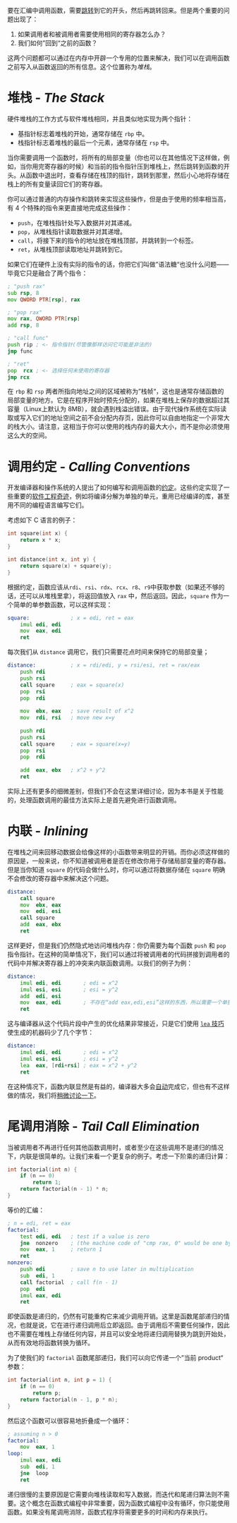 要在汇编中调用函数，需要[跳转](https://en.algorithmica.org/hpc/architecture/loops)到它的开头，然后再跳转回来。但是两个重要的问题出现了：

1. 如果调用者和被调用者需要使用相同的寄存器怎么办？
2. 我们如何”回到“之前的函数？

这两个问题都可以通过在内存中开辟一个专用的位置来解决，我们可以在调用函数之前写入从函数返回的所有信息。这个位置称为*堆栈*。

# 堆栈 - *The Stack*

硬件堆栈的工作方式与软件堆栈相同，并且类似地实现为两个指针：

+ 基指针标志着堆栈的开始，通常存储在 `rbp` 中。
+ 栈指针标志着堆栈的最后一个元素，通常存储在 `rsp` 中。

当你需要调用一个函数时，将所有的局部变量（你也可以在其他情况下这样做，例如，当你用完寄存器的时候）和当前的指令指针压到堆栈上，然后跳转到函数的开头。从函数中退出时，查看存储在栈顶的指针，跳转到那里，然后小心地将存储在栈上的所有变量读回它们的寄存器。

你可以通过普通的内存操作和跳转来实现这些操作，但是由于使用的频率相当高，有 4 个特殊的指令来更直接地完成这些操作：

+ `push`，在堆栈指针处写入数据并对其递减。
+ `pop`，从堆栈指针读取数据并对其递增。
+ `call`，将接下来的指令的地址放在堆栈顶部，并跳转到一个标签。
+ `ret`，从堆栈顶部读取地址并跳转到它。

如果它们在硬件上没有实际的指令的话，你把它们叫做”语法糖“也没什么问题——毕竟它只是融合了两个指令：

```asm
; "push rax"
sub rsp, 8
mov QWORD PTR[rsp], rax

; "pop rax"
mov rax, QWORD PTR[rsp]
add rsp, 8

; "call func"
push rip ; <- 指令指针(尽管像那样访问它可能是非法的)
jmp func

; "ret"
pop  rcx ; <- 选择任何未使用的寄存器
jmp rcx
```

在 `rbp` 和 `rsp` 两者所指向地址之间的区域被称为”栈帧“，这也是通常存储函数的局部变量的地方。它是在程序开始时预先分配的，如果在堆栈上保存的数据超过其容量（Linux上默认为 8MB），就会遇到栈溢出错误。由于现代操作系统在实际读取或写入它们的地址空间之前不会分配内存页，因此你可以自由地指定一个非常大的栈大小。请注意，这相当于你可以使用的栈内存的最大大小，而不是你必须使用这么大的空间。

# 调用约定 - *Calling Conventions*

开发编译器和操作系统的人提出了如何编写和调用函数的[约定](https://wiki.osdev.org/Calling_Conventions)。这些约定实现了一些重要的[软件工程奇迹](https://en.algorithmica.org/hpc/compilation/stages/)，例如将编译分解为单独的单元，重用已经编译的库，甚至用不同的编程语言编写它们。

考虑如下 C 语言的例子：

```C
int square(int x) {
    return x * x;
}

int distance(int x, int y) {
    return square(x) + square(y);
}
```

根据约定，函数应该从`rdi`、`rsi`、`rdx`、`rcx`、`r8`、`r9`中获取参数（如果还不够的话，还可以从堆栈里拿），将返回值放入 `rax` 中，然后返回。因此，`square` 作为一个简单的单参数函数，可以这样实现：

```asm
square:             ; x = edi, ret = eax
    imul edi, edi
    mov  eax, edi
    ret
```

每次我们从 `distance` 调用它，我们只需要花点时间来保持它的局部变量；

```asm
distance:           ; x = rdi/edi, y = rsi/esi, ret = rax/eax
    push rdi
    push rsi
    call square     ; eax = square(x)
    pop  rsi
    pop  rdi
	
    mov  ebx, eax   ; save result of x^2
    mov  rdi, rsi   ; move new x=y
	
    push rdi
    push rsi
    call square     ; eax = square(x=y)
    pop  rsi
    pop  rdi
	
    add  eax, ebx   ; x^2 + y^2
    ret
```

实际上还有更多的细微差别，但我们不会在这里详细讨论，因为本书是关于性能的，处理函数调用的最佳方法实际上是首先避免进行函数调用。

# 内联 - *Inlining*

在堆栈之间来回移动数据会给像这样的小函数带来明显的开销。而你必须这样做的原因是，一般来说，你不知道被调用者是否在修改你用于存储局部变量的寄存器。但是当你知道 `square` 的代码会做什么时，你可以通过将数据存储在 `square` 明确不会修改的寄存器中来解决这个问题。

```asm
distance:
    call square
    mov  ebx, eax
    mov  edi, esi
    call square
    add  eax, ebx
    ret
```

这样更好，但是我们仍然隐式地访问堆栈内存：你仍需要为每个函数 `push` 和 `pop` 指令指针。在这种的简单情况下，我们可以通过将被调用者的代码拼接到调用者的代码中并解决寄存器上的冲突来内联函数调用。以我们的例子为例：

```asm
distance:
    imul edi, edi       ; edi = x^2
    imul esi, esi       ; esi = y^2
    add  edi, esi
    mov  eax, edi       ; 不存在“add eax,edi,esi”这样的东西，所以需要一个单独的mov
    ret
```

这与编译器从这个代码片段中产生的优化结果非常接近，只是它们使用 [`lea` 技巧](https://en.algorithmica.org/hpc/architecture/assembly)使生成的机器码少了几个字节：

```asm
distance:
    imul edi, edi       ; edi = x^2
    imul esi, esi       ; esi = y^2
    lea  eax, [rdi+rsi] ; eax = x^2 + y^2
    ret
```

在这种情况下，函数内联显然是有益的，编译器大多会[自动](https://en.algorithmica.org/hpc/compilation/situational)完成它，但也有不这样做的情况，我们将[稍微讨论一下](https://en.algorithmica.org/hpc/architecture/layout)。

# 尾调用消除 - *Tail Call Elimination*

当被调用者不再进行任何其他函数调用时，或者至少在这些调用不是递归的情况下，内联是很简单的。让我们来看一个更复杂的例子。考虑一下阶乘的递归计算：

```C
int factorial(int n) {
    if (n == 0)
        return 1;
    return factorial(n - 1) * n;
}
```

等价的汇编：

```asm
; n = edi, ret = eax
factorial:
    test edi, edi   ; test if a value is zero
    jne  nonzero    ; (the machine code of "cmp rax, 0" would be one byte longer)
    mov  eax, 1     ; return 1
    ret
nonzero:
    push edi        ; save n to use later in multiplication
    sub  edi, 1
    call factorial  ; call f(n - 1)
    pop  edi
    imul eax, edi
    ret
```

即使函数是递归的，仍然有可能重构它来减少调用开销。这里是函数尾部递归的情况，也就是说，它在进行递归调用后立即返回。由于调用后不需要任何操作，因此也不需要在堆栈上存储任何内容，并且可以安全地将递归调用替换为跳到开始处，从而有效地将函数转换为循环。

为了使我们的 `factorial` 函数尾部递归，我们可以向它传递一个”当前 product“ 参数：

```C
int factorial(int n, int p = 1) {
    if (n == 0)
        return p;
    return factorial(n - 1, p * n);
}
```

然后这个函数可以很容易地折叠成一个循环：

```asm
; assuming n > 0
factorial:
    mov  eax, 1
loop:
    imul eax, edi
    sub  edi, 1
    jne  loop
    ret
```

递归很慢的主要原因是它需要向堆栈读取和写入数据，而迭代和尾递归算法则不需要。这个概念在函数式编程中非常重要，因为函数式编程中没有循环，你只能使用函数。如果没有尾调用消除，函数式程序将需要更多的时间和内存来执行。